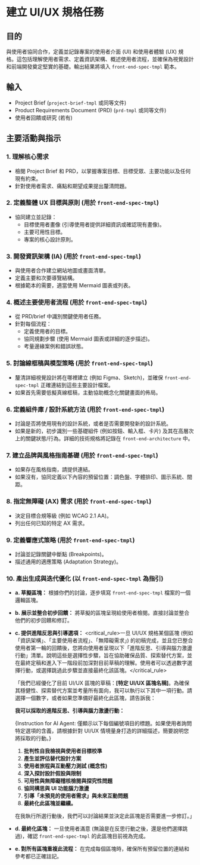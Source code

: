 # 建立 UI/UX 規格任務

## 目的

與使用者協同合作，定義並記錄專案的使用者介面 (UI) 和使用者體驗 (UX) 規格。這包括理解使用者需求、定義資訊架構、概述使用者流程，並確保為視覺設計和前端開發奠定堅實的基礎。輸出結果將填入 `front-end-spec-tmpl` 範本。

## 輸入

- Project Brief (`project-brief-tmpl` 或同等文件)
- Product Requirements Document (PRD) (`prd-tmpl` 或同等文件)
- 使用者回饋或研究 (若有)

## 主要活動與指示

### 1. 理解核心需求

- 檢閱 Project Brief 和 PRD，以掌握專案目標、目標受眾、主要功能以及任何現有約束。
- 針對使用者需求、痛點和期望成果提出釐清問題。

### 2. 定義整體 UX 目標與原則 (用於 `front-end-spec-tmpl`)

- 協同建立並記錄：
  - 目標使用者畫像 (引導使用者提供詳細資訊或確認現有畫像)。
  - 主要可用性目標。
  - 專案的核心設計原則。

### 3. 開發資訊架構 (IA) (用於 `front-end-spec-tmpl`)

- 與使用者合作建立網站地圖或畫面清單。
- 定義主要和次要導覽結構。
- 根據範本的需要，適當使用 Mermaid 圖表或列表。

### 4. 概述主要使用者流程 (用於 `front-end-spec-tmpl`)

- 從 PRD/brief 中識別關鍵使用者任務。
- 針對每個流程：
  - 定義使用者的目標。
  - 協同規劃步驟 (使用 Mermaid 圖表或詳細的逐步描述)。
  - 考量邊緣案例和錯誤狀態。

### 5. 討論線框稿與模型策略 (用於 `front-end-spec-tmpl`)

- 釐清詳細視覺設計將在哪裡建立 (例如 Figma、Sketch)，並確保 `front-end-spec-tmpl` 正確連結到這些主要設計檔案。
- 如果首先需要低擬真線框稿，主動協助概念化關鍵畫面的佈局。

### 6. 定義組件庫 / 設計系統方法 (用於 `front-end-spec-tmpl`)

- 討論是否將使用現有的設計系統，或者是否需要開發新的設計系統。
- 如果是新的，初步識別一些基礎組件 (例如按鈕、輸入框、卡片) 及其在高層次上的關鍵狀態/行為。詳細的技術規格將記錄在 `front-end-architecture` 中。

### 7. 建立品牌與風格指南基礎 (用於 `front-end-spec-tmpl`)

- 如果存在風格指南，請提供連結。
- 如果沒有，協同定義以下內容的預留位置：調色盤、字體排印、圖示系統、間距。

### 8. 指定無障礙 (AX) 需求 (用於 `front-end-spec-tmpl`)

- 決定目標合規等級 (例如 WCAG 2.1 AA)。
- 列出任何已知的特定 AX 需求。

### 9. 定義響應式策略 (用於 `front-end-spec-tmpl`)

- 討論並記錄關鍵中斷點 (Breakpoints)。
- 描述通用的適應策略 (Adaptation Strategy)。

### 10. 產出生成與迭代優化 (以 `front-end-spec-tmpl` 為指引)

- **a. 草擬區塊：** 根據你們的討論，逐步填寫 `front-end-spec-tmpl` 檔案的一個邏輯區塊。
- **b. 展示並整合初步回饋：** 將草擬的區塊呈現給使用者檢閱。直接討論並整合他們的初步回饋和修訂。
- **c. 提供進階反思與引導選項：**
  <critical_rule>一旦 UI/UX 規格某個區塊 (例如「資訊架構」、「主要使用者流程」、「無障礙需求」) 的初稿完成，並且您已整合使用者第一輪的回饋後，您將向使用者呈現以下「進階反思、引導與腦力激盪行動」清單。說明這些是選擇性步驟，旨在協助確保品質、探索替代方案，並在最終定稿和進入下一階段前加深對目前草稿的理解。使用者可以透過數字選擇行動，或選擇跳過此步驟並直接最終化該區塊。</critical_rule>

  「我們已經優化了目前 UI/UX 區塊的草稿：**[特定 UI/UX 區塊名稱]**。為確保其穩健性、探索替代方案並考量所有面向，我可以執行以下其中一項行動。請選擇一個數字，或者如果您準備好最終化此區塊，請告訴我：

  **我可以採取的進階反思、引導與腦力激盪行動：**

  {Instruction for AI Agent: 僅顯示以下每個編號項目的標題。如果使用者詢問特定選項的含義，請根據針對 UI/UX 情境量身打造的詳細描述，簡要說明您將採取的行動。}

  1.  **批判性自我檢視與使用者目標校準**
  2.  **產生並評估替代設計方案**
  3.  **使用者旅程與互動壓力測試 (概念性)**
  4.  **深入探討設計假設與限制**
  5.  **可用性與無障礙稽核檢閱與探究性問題**
  6.  **協同構思與 UI 功能腦力激盪**
  7.  **引導「未預見的使用者需求」與未來互動問題**
  8.  **最終化此區塊並繼續。**

  在我執行所選行動後，我們可以討論結果並決定此區塊是否需要進一步修訂。」

- **d. 最終化區塊：** 一旦使用者滿意 (無論是在反思行動之後，還是他們選擇跳過)，確認 `front-end-spec-tmpl` 的此區塊目前視為完成。
- **e. 對所有區塊重複此流程：** 在完成每個區塊時，確保所有預留位置的連結和參考都已正確註記。

